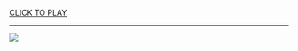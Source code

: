 
<a href="https://premium76.site?title=unblocked_games_for_school_chromebook&ref=13M">CLICK TO PLAY</a></h3>
<hr>

<a href="https://premium76.site?title=unblocked_games_for_school_chromebook&ref=13M"><img src="https://clearcache.store/games.png"></a>


